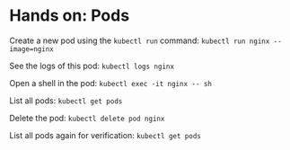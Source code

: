 # Hands on: Pods

Create a new pod using the `kubectl run` command:
`kubectl run nginx --image=nginx`

See the logs of this pod:
`kubectl logs nginx`

Open a shell in the pod:
`kubectl exec -it nginx -- sh`

List all pods:
`kubectl get pods`

Delete the pod:
`kubectl delete pod nginx`

List all pods again for verification:
`kubectl get pods`

